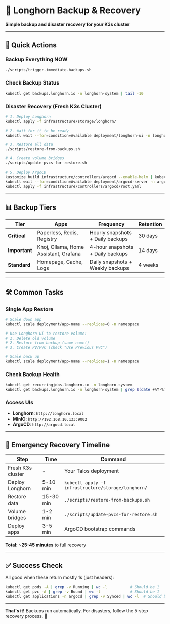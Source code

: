 # 💾 Longhorn Backup & Recovery

**Simple backup and disaster recovery for your K3s cluster**

---

## 🚀 Quick Actions

### Backup Everything NOW
```bash
./scripts/trigger-immediate-backups.sh
```

### Check Backup Status
```bash
kubectl get backups.longhorn.io -n longhorn-system | tail -10
```

### Disaster Recovery (Fresh K3s Cluster)
```bash
# 1. Deploy Longhorn
kubectl apply -f infrastructure/storage/longhorn/

# 2. Wait for it to be ready
kubectl wait --for=condition=Available deployment/longhorn-ui -n longhorn-system --timeout=600s

# 3. Restore all data
./scripts/restore-from-backups.sh

# 4. Create volume bridges
./scripts/update-pvcs-for-restore.sh

# 5. Deploy ArgoCD
kustomize build infrastructure/controllers/argocd --enable-helm | kubectl apply -f -
kubectl wait --for=condition=Available deployment/argocd-server -n argocd --timeout=300s
kubectl apply -f infrastructure/controllers/argocd/root.yaml
```

---

## 📊 Backup Tiers

| **Tier** | **Apps** | **Frequency** | **Retention** |
|----------|----------|---------------|---------------|
| **Critical** | Paperless, Redis, Registry | Hourly snapshots + Daily backups | 30 days |
| **Important** | Khoj, Ollama, Home Assistant, Grafana | 4-hour snapshots + Daily backups | 14 days |
| **Standard** | Homepage, Cache, Logs | Daily snapshots + Weekly backups | 4 weeks |

---

## 🛠️ Common Tasks

### Single App Restore
```bash
# Scale down app
kubectl scale deployment/app-name --replicas=0 -n namespace

# Use Longhorn UI to restore volume:
# 1. Delete old volume
# 2. Restore from backup (same name!)  
# 3. Create PV/PVC (check "Use Previous PVC")

# Scale back up
kubectl scale deployment/app-name --replicas=1 -n namespace
```

### Check Backup Health
```bash
kubectl get recurringjobs.longhorn.io -n longhorn-system
kubectl get backups.longhorn.io -n longhorn-system | grep $(date +%Y-%m-%d)
```

### Access UIs
- **Longhorn**: `http://longhorn.local`
- **MinIO**: `http://192.168.10.133:9002`
- **ArgoCD**: `http://argocd.local`

---

## 🚨 Emergency Recovery Timeline

| Step | Time | Command |
|------|------|---------|
| Fresh K3s cluster | - | Your Talos deployment |
| Deploy Longhorn | 5-10 min | `kubectl apply -f infrastructure/storage/longhorn/` |
| Restore data | 15-30 min | `./scripts/restore-from-backups.sh` |
| Volume bridges | 1-2 min | `./scripts/update-pvcs-for-restore.sh` |
| Deploy apps | 3-5 min | ArgoCD bootstrap commands |

**Total: ~25-45 minutes** to full recovery

---

## ✅ Success Check

All good when these return mostly 1s (just headers):
```bash
kubectl get pods -A | grep -v Running | wc -l          # Should be 1
kubectl get pvc -A | grep -v Bound | wc -l             # Should be 1  
kubectl get applications -n argocd | grep -v Synced | wc -l  # Should be 1
```

---

**That's it!** Backups run automatically. For disasters, follow the 5-step recovery process. 🎯